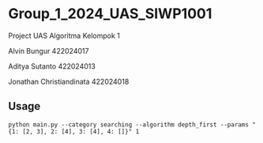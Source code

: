 # Group_1_2024_UAS_SIWP1001
Project UAS Algoritma Kelompok 1

Alvin Bungur 422024017

Aditya Sutanto 422024013

Jonathan Christiandinata 422024018

## Usage

```
python main.py --category searching --algorithm depth_first --params "{1: [2, 3], 2: [4], 3: [4], 4: []}" 1

```
